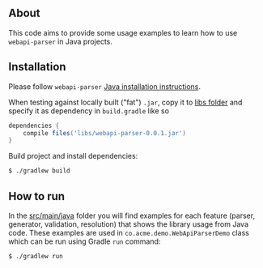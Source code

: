 ## About
This code aims to provide some usage examples to learn how to use `webapi-parser` in Java projects.

## Installation
Please follow `webapi-parser` [Java installation instructions](../../README.md#java).

When testing against locally built ("fat") `.jar`, copy it to [libs folder](libs) and specify it as dependency in `build.gradle` like so

```gradle
dependencies {
    compile files('libs/webapi-parser-0.0.1.jar')
}
```

Build project and install dependencies:

```sh
$ ./gradlew build
```

## How to run
In the [src/main/java](src/main/java) folder you will find examples for each feature (parser, generator, validation, resolution) that shows the library usage from Java code. These examples are used in `co.acme.demo.WebApiParserDemo` class which can be run using Gradle `run` command:

```sh
$ ./gradlew run
```

